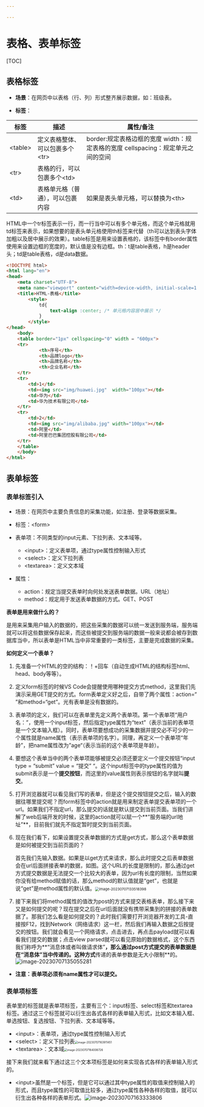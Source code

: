 ```yaml
---

---
```


# 表格、表单标签

[TOC]



## 表格标签

- **场景**：在网页中以表格（行、列）形式整齐展示数据，如：班级表。

- **标签**：

| 标签     | 描述                             | 属性/备注                                                    |
| -------- | -------------------------------- | ------------------------------------------------------------ |
| \<table> | 定义表格整体、可以包裹多个\<tr>  | border:规定表格边框的宽度                                                                           width：规定表格的宽度                                                                                 cellspacing：规定单元之间的空间 |
| \<tr>    | 表格的行，可以包裹多个\<td>      |                                                              |
| \<td>    | 表格单元格（普通），可以包裹内容 | 如果是表头单元格，可以替换为\<th>                            |

HTML中一个tr标签表示一行，而一行当中可以有多个单元格，而这个单元格就用td标签来表示，如果想要的是表头单元格使用th标签来代替（th可以达到表头字体加粗以及居中展示的效果）。table标签是用来设置表格的，该标签中有border属性使用来设置边框的宽度的，默认值是没有边框。th：t是table表格，h是header头；td是table表格，d是data数据。

```html
<!DOCTYPE html>
<html lang="en">
<head>
    <meta charset="UTF-8">
    <meta name="viewport" content="width=device-width, initial-scale=1.0">
    <title>HTML-表格</title>
        <style>
            td{
                text-align :center; /* 单元格内容居中展示 */
            }
        </style>
</head>
    <body>
    <table border="1px" cellspacing="0" width = "600px">
    <tr>
            <th>序号</th>
            <th>品牌logo</th>
            <th>品牌名称</th>
            <th>企业名称</th>
    </tr>
    <tr>
        <td>1</td>
        <td><img src="img/huawei.jpg"  width="100px"></td>
        <td>华为</td>
        <td>华为技术有限公司</td>
    </tr>
    <tr>
        <td>2</td>
        <td><img src="img/alibaba.jpg" width="100px"></td>
        <td>阿里</td>
        <td>阿里巴巴集团控股有限公司</td>
    </tr>
    </table>  
    </body>
</html>
```



## **表单标签**

### 表单标签引入

- 场景：在网页中主要负责信息的采集功能，如注册、登录等数据采集。
- 标签：\<form>
- 表单项：不同类型的input元素、下拉列表、文本域等。
  - \<input>：定义表单项，通过type属性控制输入形式
  - \<select>：定义下拉列表                                                                                                                                                                                                                                                                                                                                                                                                                                                                                                                                                                                                                                                                                                                                                                                                                                                                                                                                                                                                                                                                                                                                                                                                                                                                                                                                                                                                                                                                                                                                                                                                                                                                                                                                                                                                                                                                                                                                                                                                                                                                                                                                                                                                                                                                                                                                                                                                                                                                                                                                                                                                                                                                                                                                                                                                                                                                                                                                                                                                                                                                                                                                                                                                                                                                                                                                                                                                                                                                                                                                                                                                                                                                                       
  - \<textarea>：定义文本域

- 属性：
  - action：规定当提交表单时向何处发送表单数据。URL（地址）
  - method：规定用于发送表单数据的方式。GET、POST



**表单是用来做什么的？**

是用来采集用户输入的数据的，把这些采集的数据可以统一发送到服务端，服务端就可以将这些数据保存起来，而这些被提交到服务端的数据一般来说都会被存到数据库当中，所以表单是HTML当中非常重要的一类标签，主要是完成数据的采集。

**如何定义一个表单？**

1. 先准备一个HTML的空的结构：！+回车（自动生成HTML的结构标签html、head、body等等）。

2. 定义form标签的时候VS Code会提醒使用哪种提交方式method，这里我们先演示采用GET提交的方式。form表单定义好之后，自带了两个属性：action=“  ”和method=“get”。光有表单是没有数据的。

3. 表单项的定义，我们可以在表单里先定义两个表单项。第一个表单项“用户名：”，使用一个input标签，然后指定type属性为“text”（表示当前的表单项是一个文本输入框）。同时，表单项要想成功的采集数据并提交必不可少的一个属性就是name属性（表示表单项的名字）。同理，再定义一个表单项“年龄”，把name属性改为”age“（表示当前的这个表单项是年龄）。

4. 要想这个表单当中的两个表单项能够被提交必须还要定义一个提交按钮“input type = “submit” value = “提交” “。这个input标签中的type属性的值为submit表示是一个**提交按钮**，而这里的value属性则表示按钮的名字就叫**提交**。

5. 打开浏览器就可以看见我们写的表单，但是这个提交按钮提交之后，输入的数据往哪里提交呢？而form标签中的action就是用来制定表单提交表单项的一个url。如果我们不指定url，那么提交的话就是默认提交到当前页面。当我们讲解了web后端开发的时候，这里的action就可以赋一个**“服务端的url地址”**，目前我们就先不指定暂时提交到当前页面。

6. 现在我们看下，如果设置提交表单数据的方式是get方式，那么这个表单数据是如何被提交到当前页面的？

   首先我们先输入数据。如果是以get方式来请求，那么此时提交之后表单数据会在url后面拼接表单的数据，如图。这个URL的长度是限制的，那么通过get方式提交数据是无法提交一个比较大的表单，因为url有长度的限制，当然如果你没有给method赋值的话，那么method的默认值就是“get”，也就是说“get”是method属性的默认值。<img src="C:\Users\14214\AppData\Roaming\Typora\typora-user-images\image-20230707133518398.png" alt="image-20230707133518398" style="zoom: 67%;" />

7. 接下来我们将method属性的值改为post的方式来提交表格表单，那么接下来又是如何提交的呢？现在提交之后在url后面就没有携带采集到的拼接的表单数据了。那我们怎么看是如何提交的？此时我们需要打开浏览器开发的工具-直接按F12，找到Network（网络请求）这一栏，然后我们再输入数据之后按提交的按钮。我们就会看见一个网络请求，点击进去，再点击payload就可以看看我们提交的数据；点击view parsed就可以看见原始的数据格式，这个东西我们称呼为**“消息体或者叫做请求体”**，那么通过post方式提交的表单数据是在“消息体”当中传递的。这种方式**传递的表单参数是无大小限制**的。![image-20230707135055281](C:\Users\14214\AppData\Roaming\Typora\typora-user-images\image-20230707135055281.png)



- **注意：表单项必须有name属性才可以提交。**

### 表单项标签

表单里的标签就是表单项标签，主要有三个：input标签、select标签和textarea标签。通过这三个标签就可以衍生出各式各样的表单输入形式，比如文本输入框、单选按钮、复选按钮、下拉列表、文本域等等。

- \<input>：表单项，通过type属性控制输入形式
- \<select>：定义下拉列表<img src="C:\Users\14214\AppData\Roaming\Typora\typora-user-images\image-20230707163911451.png" alt="image-20230707163911451" style="zoom: 50%;" />
- \<textarea>：文本域<img src="C:\Users\14214\AppData\Roaming\Typora\typora-user-images\image-20230707164006726.png" alt="image-20230707164006726" style="zoom: 50%;" />



接下来我们就来看下通过这三个文本项标签是如何来实现各式各样的表单输入形式的。

- \<input>虽然是一个标签，但是它可以通过其中type属性的取值来控制输入的形式，而且type属性的可取值比较多，通过type属性各种各样的取值，就可以衍生出各种各样的表单形式。![image-20230707163333806](C:\Users\14214\AppData\Roaming\Typora\typora-user-images\image-20230707163333806.png)